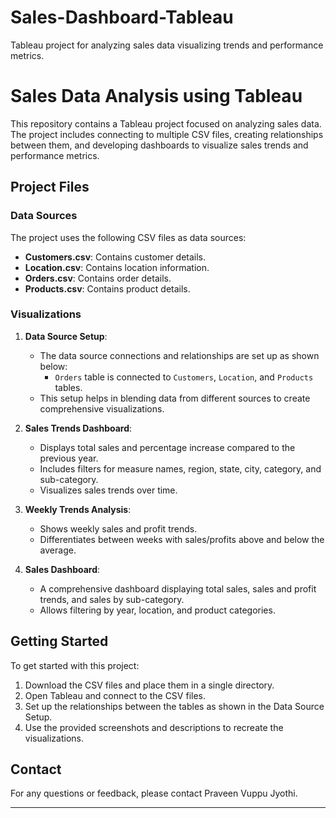 # Sales-Dashboard-Tableau
Tableau project for analyzing sales data visualizing trends and performance metrics.
# Sales Data Analysis using Tableau

This repository contains a Tableau project focused on analyzing sales data. The project includes connecting to multiple CSV files, creating relationships between them, and developing dashboards to visualize sales trends and performance metrics.

## Project Files

### Data Sources
The project uses the following CSV files as data sources:
- **Customers.csv**: Contains customer details.
- **Location.csv**: Contains location information.
- **Orders.csv**: Contains order details.
- **Products.csv**: Contains product details.

### Visualizations

1. **Data Source Setup**:
   - The data source connections and relationships are set up as shown below:
     - `Orders` table is connected to `Customers`, `Location`, and `Products` tables.
   - This setup helps in blending data from different sources to create comprehensive visualizations.


2. **Sales Trends Dashboard**:
   - Displays total sales and percentage increase compared to the previous year.
   - Includes filters for measure names, region, state, city, category, and sub-category.
   - Visualizes sales trends over time.


3. **Weekly Trends Analysis**:
   - Shows weekly sales and profit trends.
   - Differentiates between weeks with sales/profits above and below the average.


4. **Sales Dashboard**:
   - A comprehensive dashboard displaying total sales, sales and profit trends, and sales by sub-category.
   - Allows filtering by year, location, and product categories.

   

## Getting Started

To get started with this project:
1. Download the CSV files and place them in a single directory.
2. Open Tableau and connect to the CSV files.
3. Set up the relationships between the tables as shown in the Data Source Setup.
4. Use the provided screenshots and descriptions to recreate the visualizations.


## Contact

For any questions or feedback, please contact Praveen Vuppu Jyothi.

---
